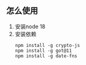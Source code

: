 ## 怎么使用

1. 安装node 18
2. 安装依赖
    ```
    npm install -g crypto-js
    npm install -g got@11
    npm install -g date-fns
    ```
